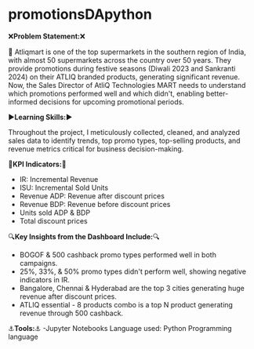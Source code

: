 # promotionsDApython
❌**Problem Statement:**❌

💒 Atliqmart is one of the top supermarkets in the southern region of India, with almost 50 supermarkets across the country over 50 years. They provide promotions during festive seasons (Diwali 2023 and Sankranti 2024) on their ATLIQ branded products, generating significant revenue. Now, the Sales Director of AtliQ Technologies MART needs to understand which promotions performed well and which didn't, enabling better-informed decisions for upcoming promotional periods.

▶️**Learning Skills:**▶️

Throughout the project, I meticulously collected, cleaned, and analyzed sales data to identify trends, top promo types, top-selling products, and revenue metrics critical for business decision-making.

🔑**KPI Indicators:**🔑

- IR: Incremental Revenue
- ISU: Incremental Sold Units
- Revenue ADP: Revenue after discount prices
- Revenue BDP: Revenue before discount prices
- Units sold ADP & BDP
- Total discount prices

🔍**Key Insights from the Dashboard Include:**🔍

- BOGOF & 500 cashback promo types performed well in both campaigns.
- 25%, 33%, & 50% promo types didn't perform well, showing negative indicators in IR.
- Bangalore, Chennai & Hyderabad are the top 3 cities generating huge revenue after discount prices.
- ATLIQ essential - 8 products combo is a top N product generating revenue through 500 cashback.

⚓**Tools:**⚓
-Jupyter Notebooks
Language used:
Python Programming language
